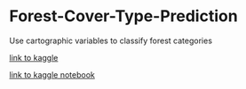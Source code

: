 # Forest-Cover-Type-Prediction
Use cartographic variables to classify forest categories

[link to kaggle](https://www.kaggle.com/c/forest-cover-type-prediction/overview)

[link to kaggle notebook](https://www.kaggle.com/bharatb964/forest-cover)
